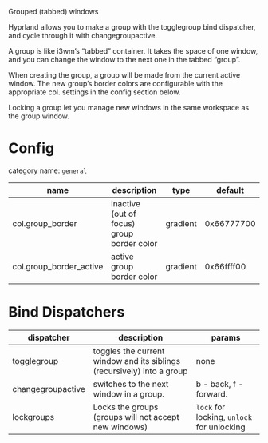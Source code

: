 Grouped (tabbed) windows

Hyprland allows you to make a group with the togglegroup bind dispatcher, and cycle through it with changegroupactive.

A group is like i3wm’s “tabbed” container. It takes the space of one window, and you can change the window to the next one in the tabbed “group”.

When creating the group, a group will be made from the current active window. The new group’s border colors are configurable with the appropriate col. settings in the config section below.

Locking a group let you manage new windows in the same workspace as the group window.

# Config

category name: `general`

| name | description | type | default |
|---|---|---|---|
| col.group_border | inactive (out of focus) group border color | gradient | 0x66777700 |
| col.group_border_active | active group border color | gradient | 0x66ffff00 |

# Bind Dispatchers

| dispatcher | description | params |
|---|---|---|
| togglegroup | toggles the current window and its siblings (recursively) into a group | none |
| changegroupactive | switches to the next window in a group. | b - back, f - forward. |
| lockgroups | Locks the groups (groups will not accept new windows) | `lock` for locking, `unlock` for unlocking |
